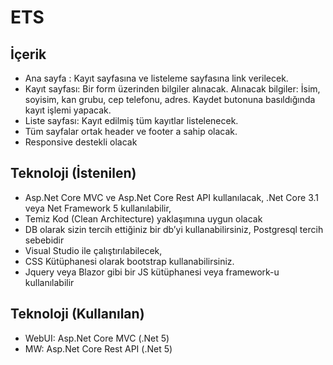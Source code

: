 # ETS

## İçerik 
- Ana sayfa : Kayıt sayfasına ve listeleme sayfasına link verilecek. 
- Kayıt sayfası:  Bir form üzerinden bilgiler alınacak.  Alınacak bilgiler: İsim, soyisim, kan grubu, cep telefonu, adres. Kaydet butonuna basıldığında kayıt işlemi yapacak. 
- Liste sayfası: Kayıt edilmiş tüm kayıtlar listelenecek. 
- Tüm sayfalar ortak header ve footer a sahip olacak. 
- Responsive destekli olacak

## Teknoloji (İstenilen)
- Asp.Net Core MVC ve Asp.Net Core Rest API kullanılacak, .Net Core 3.1 veya Net Framework 5 kullanılabilir, 
- Temiz Kod (Clean Architecture) yaklaşımına uygun olacak 
- DB olarak sizin tercih ettiğiniz bir db’yi kullanabilirsiniz, Postgresql tercih sebebidir 
- Visual Studio ile çalıştırılabilecek, 
- CSS Kütüphanesi olarak bootstrap kullanabilirsiniz. 
- Jquery veya Blazor gibi bir JS kütüphanesi veya framework-u kullanılabilir 

## Teknoloji (Kullanılan)
- WebUI: Asp.Net Core MVC (.Net 5)
- MW: Asp.Net Core Rest API (.Net 5)
